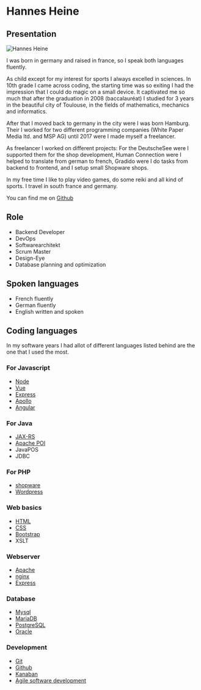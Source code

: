 # Hannes Heine

## Presentation

![Hannes Heine](~@images/portrait/hannes-heine.jpg)

I was born in germany and raised in france, so I speak both languages fluently.

As child except for my interest for sports I always excelled in sciences. In 10th grade I came across coding, the starting time was so exiting I had the impression that I could do magic on a small device. It captivated me so much that after the graduation in 2008 (baccalauréat) I studied for 3 years in the beautiful city of Toulouse, in the fields of mathematics, mechanics and informatics.

After that I moved back to germany in the city were I was born Hamburg. Their I worked for two different programming companies (White Paper Media ltd. and MSP AG) until 2017 were I made myself a freelancer.

As freelancer I worked on different projects: For the DeutscheSee were I supported them for the shop development, Human Connection were I helped to translate from german to french, Gradido were I do tasks from backend to frontend, and I setup small Shopware shops.

In my free time I like to play video games, do some reiki and all kind of sports. I travel in south france and germany.

You can find me on [Github](https://github.com/elweyn)

## Role

- Backend Developer
- DevOps
- Softwarearchitekt
- Scrum Master
- Design-Eye
- Database planning and optimization

## Spoken languages

- French fluently
- German fluently
- English written and spoken

## Coding languages

In my software years I had allot of different languages listed behind are the one that I used the most.

### For Javascript

- [Node](https://github.com/nodejs/node)
- [Vue](https://vuejs.org/)
- [Express](https://expressjs.com/)
- [Apollo](https://www.apollographql.com/docs/apollo-server/)
- [Angular](https://angular.io/)

### For Java

- [JAX-RS](https://www.oracle.com/technical-resources/articles/java/jax-rs.html)
- [Apache POI](https://poi.apache.org/)
- JavaPOS
- JDBC

### For PHP

- [shopware](https://www.shopware.com/)
- [Wordpress](https://wordpress.org/)

### Web basics

- [HTML](https://en.wikipedia.org/wiki/HTML)
- [CSS](https://en.wikipedia.org/wiki/CSS)
- [Bootstrap](https://getbootstrap.com/)
- XSLT

### Webserver

- [Apache](https://httpd.apache.org/)
- [nginx](https://nginx.org/en/)
- [Express](https://expressjs.com/)

### Database

- [Mysql](https://www.mysql.com/)
- [MariaDB](https://mariadb.org/)
- [PostgreSQL](https://www.postgresql.org/)
- [Oracle](https://www.oracle.com/)

### Development

- [Git](https://git-scm.com/)
- [Github](https://github.com/)
- [Kanaban](https://en.wikipedia.org/wiki/Kanban)
- [Agile software development](https://en.wikipedia.org/wiki/Agile_software_development)